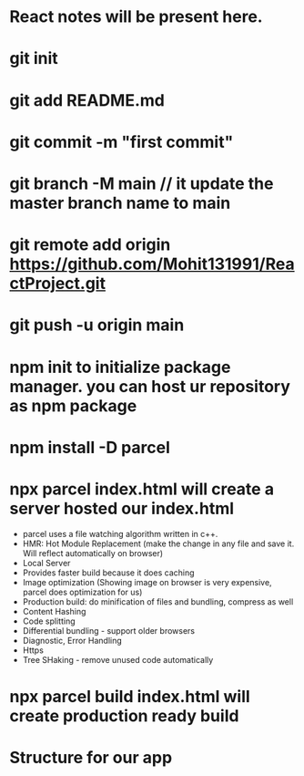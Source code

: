 # React notes will be present here.

# git init

# git add README.md

# git commit -m "first commit"

# git branch -M main // it update the master branch name to main

# git remote add origin https://github.com/Mohit131991/ReactProject.git

# git push -u origin main

# npm init to initialize package manager. you can host ur repository as npm package

# npm install -D parcel

# npx parcel index.html will create a server hosted our index.html

- parcel uses a file watching algorithm written in c++.
- HMR: Hot Module Replacement (make the change in any file and save it. Will reflect automatically on browser)
- Local Server
- Provides faster build because it does caching
- Image optimization (Showing image on browser is very expensive, parcel does optimization for us)
- Production build: do minification of files and bundling, compress as well
- Content Hashing
- Code splitting
- Differential bundling - support older browsers
- Diagnostic, Error Handling
- Https
- Tree SHaking - remove unused code automatically

# npx parcel build index.html will create production ready build

# Structure for our app

<!-- /\*
Header
-> Logo
-> Search Bar
-> Location
-> Nav Bar

Body
-> ProductsContainer (will have vertical scroll)
-> ProductContainer(Will have left right scroll)
-> ProductCard

Footer
-> AboutUS
-> CopyRightInfo
-> ContactUs

\*/ -->
